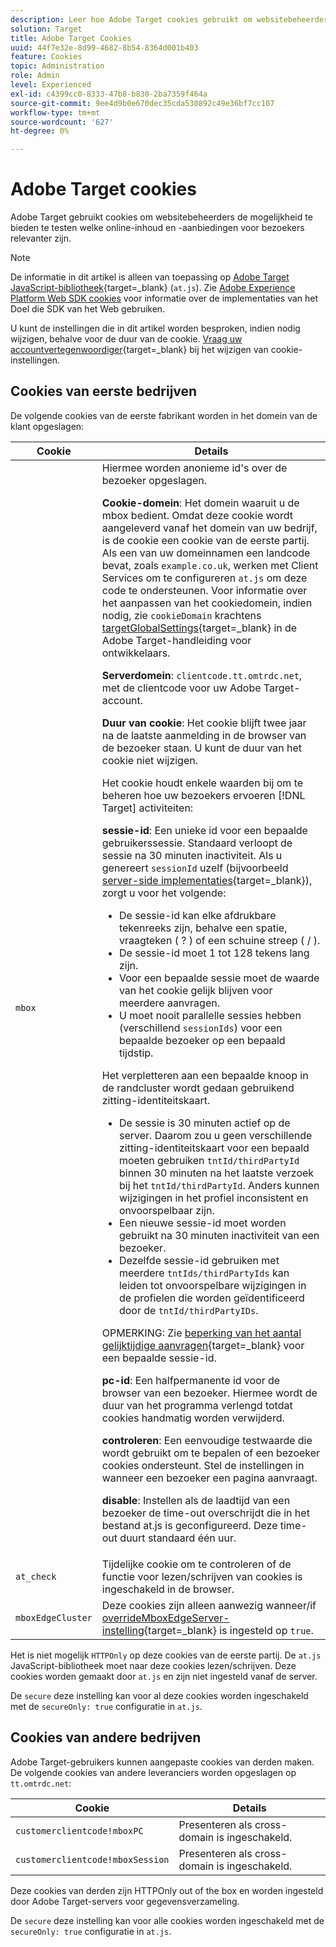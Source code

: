 ```yaml
---
description: Leer hoe Adobe Target cookies gebruikt om websitebeheerders de mogelijkheid te bieden te testen welke online inhoud en aanbiedingen voor bezoekers relevanter zijn.
solution: Target
title: Adobe Target Cookies
uuid: 44f7e32e-8d99-4682-8b54-8364d001b403
feature: Cookies
topic: Administration
role: Admin
level: Experienced
exl-id: c4399cc0-8333-47b8-b830-2ba7359f464a
source-git-commit: 9ee4d9b0e670dec35cda530892c49e36bf7cc107
workflow-type: tm+mt
source-wordcount: '627'
ht-degree: 0%

---
```


# Adobe Target cookies

Adobe Target gebruikt cookies om websitebeheerders de mogelijkheid te bieden te testen welke online-inhoud en -aanbiedingen voor bezoekers relevanter zijn.

>[!NOTE]
>
>De informatie in dit artikel is alleen van toepassing op [Adobe Target JavaScript-bibliotheek](https://experienceleague.adobe.com/docs/target-dev/developer/client-side/at-js-implementation/functions-overview/targetglobalsettings.html){target=_blank} (`at.js`). Zie [Adobe Experience Platform Web SDK cookies](web-sdk.md) voor informatie over de implementaties van het Doel die SDK van het Web gebruiken.
>
>U kunt de instellingen die in dit artikel worden besproken, indien nodig wijzigen, behalve voor de duur van de cookie. [Vraag uw accountvertegenwoordiger](https://experienceleague.adobe.com/docs/target/using/cmp-resources-and-contact-information.html){target=_blank} bij het wijzigen van cookie-instellingen.

## Cookies van eerste bedrijven

De volgende cookies van de eerste fabrikant worden in het domein van de klant opgeslagen:

| Cookie | Details |
| --- | --- |
| `mbox` | Hiermee worden anonieme id&#39;s over de bezoeker opgeslagen.<P>**Cookie-domein**: Het domein waaruit u de mbox bedient. Omdat deze cookie wordt aangeleverd vanaf het domein van uw bedrijf, is de cookie een cookie van de eerste partij. Als een van uw domeinnamen een landcode bevat, zoals `example.co.uk`, werken met Client Services om te configureren `at.js` om deze code te ondersteunen. Voor informatie over het aanpassen van het cookiedomein, indien nodig, zie `cookieDomain` krachtens [targetGlobalSettings](https://experienceleague.adobe.com/docs/target-dev/developer/client-side/at-js-implementation/functions-overview/targetglobalsettings.html){target=_blank} in de Adobe Target-handleiding voor ontwikkelaars.<P>**Serverdomein**: `clientcode.tt.omtrdc.net`, met de clientcode voor uw Adobe Target-account.<P>**Duur van cookie**: Het cookie blijft twee jaar na de laatste aanmelding in de browser van de bezoeker staan. U kunt de duur van het cookie niet wijzigen.<P>Het cookie houdt enkele waarden bij om te beheren hoe uw bezoekers ervoeren [!DNL Target] activiteiten:<P>**sessie-id**: Een unieke id voor een bepaalde gebruikerssessie. Standaard verloopt de sessie na 30 minuten inactiviteit. Als u genereert `sessionId` uzelf (bijvoorbeeld [server-side implementaties](https://experienceleague.adobe.com/docs/target-dev/developer/server-side/server-side-overview.html){target=_blank}), zorgt u voor het volgende:<ul><li>De sessie-id kan elke afdrukbare tekenreeks zijn, behalve een spatie, vraagteken ( ? ) of een schuine streep ( / ).</li><li>De sessie-id moet 1 tot 128 tekens lang zijn.</li><li>Voor een bepaalde sessie moet de waarde van het cookie gelijk blijven voor meerdere aanvragen.</li><li>U moet nooit parallelle sessies hebben (verschillend `sessionIds`) voor een bepaalde bezoeker op een bepaald tijdstip.</li></ul>Het verpletteren aan een bepaalde knoop in de randcluster wordt gedaan gebruikend zitting-identiteitskaart.<ul><li>De sessie is 30 minuten actief op de server. Daarom zou u geen verschillende zitting-identiteitskaart voor een bepaald moeten gebruiken `tntId/thirdPartyId` binnen 30 minuten na het laatste verzoek bij het `tntId/thirdPartyId`. Anders kunnen wijzigingen in het profiel inconsistent en onvoorspelbaar zijn.</li><li>Een nieuwe sessie-id moet worden gebruikt na 30 minuten inactiviteit van een bezoeker.</li><li>Dezelfde sessie-id gebruiken met meerdere `tntIds/thirdPartyIds` kan leiden tot onvoorspelbare wijzigingen in de profielen die worden geïdentificeerd door de `tntId/thirdPartyIDs`.</li></ul>OPMERKING: Zie [beperking van het aantal gelijktijdige aanvragen](https://experienceleague.adobe.com/docs/target/using/troubleshoot/target-limits.html#content-delivery){target=_blank} voor een bepaalde sessie-id.<P>**pc-id**: Een halfpermanente id voor de browser van een bezoeker. Hiermee wordt de duur van het programma verlengd totdat cookies handmatig worden verwijderd.<P>**controleren**: Een eenvoudige testwaarde die wordt gebruikt om te bepalen of een bezoeker cookies ondersteunt. Stel de instellingen in wanneer een bezoeker een pagina aanvraagt.<P>**disable**: Instellen als de laadtijd van een bezoeker de time-out overschrijdt die in het bestand at.js is geconfigureerd. Deze time-out duurt standaard één uur. |
| `at_check` | Tijdelijke cookie om te controleren of de functie voor lezen/schrijven van cookies is ingeschakeld in de browser. |
| `mboxEdgeCluster` | Deze cookies zijn alleen aanwezig wanneer/if [overrideMboxEdgeServer-instelling](https://experienceleague.adobe.com/docs/target-dev/developer/client-side/at-js-implementation/functions-overview/targetglobalsettings.html){target=_blank} is ingesteld op `true`. |

Het is niet mogelijk `HTTPOnly` op deze cookies van de eerste partij. De `at.js` JavaScript-bibliotheek moet naar deze cookies lezen/schrijven. Deze cookies worden gemaakt door `at.js` en zijn niet ingesteld vanaf de server.

De `secure` deze instelling kan voor al deze cookies worden ingeschakeld met de `secureOnly: true` configuratie in `at.js`.

## Cookies van andere bedrijven

Adobe Target-gebruikers kunnen aangepaste cookies van derden maken. De volgende cookies van andere leveranciers worden opgeslagen op `tt.omtrdc.net`:

| Cookie | Details |
| --- | --- |
| `customerclientcode!mboxPC` | Presenteren als cross-domain is ingeschakeld. |
| `customerclientcode!mboxSession` | Presenteren als cross-domain is ingeschakeld. |

Deze cookies van derden zijn HTTPOnly out of the box en worden ingesteld door Adobe Target-servers voor gegevensverzameling.

De `secure` deze instelling kan voor alle cookies worden ingeschakeld met de `secureOnly: true` configuratie in `at.js`.
